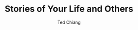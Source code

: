 ---
title: "Stories of Your Life and Others"
subtitle: ""
description: ""
layout: book
author: Ted Chiang
started: 2012-12-01
read: 2013-02-16
status: read
rating: 4
color: 
cover: 
pages: 281
progress: 0
link: 
---